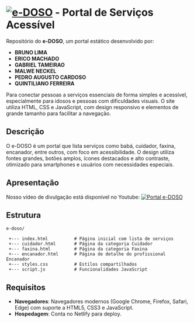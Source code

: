# [![e-DOSO](https://www.youtube.com/embed/AChQ98CeerE?si=NfDX34jh0oLIVjGL)](https://www.youtube.com/embed/AChQ98CeerE?si=NfDX34jh0oLIVjGL) - Portal de Serviços Acessível

Repositório do **e-DOSO**, um portal estático desenvolvido por:

- **BRUNO LIMA**
- **ERICO MACHADO**
- **GABRIEL TAMEIRAO**
- **MALWE NECKEL**
- **PEDRO AUGUSTO CARDOSO**
- **QUINTILIANO FERREIRA**

Para conectar pessoas a serviços essenciais de forma simples e acessível, especialmente para idosos e pessoas com dificuldades visuais. 
O site utiliza HTML, CSS e JavaScript, com design responsivo e elementos de grande tamanho para facilitar a navegação.

## Descrição

O e-DOSO é um portal que lista serviços como babá, cuidador, faxina, encanador, entre outros, com foco em acessibilidade. O design utiliza fontes grandes, botões amplos, ícones destacados e alto contraste, otimizado para smartphones e usuários com necessidades especiais.

## Apresentação

Nosso vídeo de divulgação está disponível no Youtube: [![Portal e-DOSO](https://www.youtube.com/embed/AChQ98CeerE?si=NfDX34jh0oLIVjGL)](https://www.youtube.com/embed/AChQ98CeerE?si=NfDX34jh0oLIVjGL)

## Estrutura

```
e-doso/

 +--- index.html          # Página inicial com lista de serviços
 +--- cuidador.html       # Página da categoria Cuidador
 +--- faxina.html         # Página da categoria Faxina
 +--- encanador.html      # Página de detalhe do profissional Encanador
 +--- styles.css          # Estilos compartilhados
 +--- script.js           # Funcionalidades JavaScript

```

## Requisitos

- **Navegadores**: Navegadores modernos (Google Chrome, Firefox, Safari, Edge) com suporte a HTML5, CSS3 e JavaScript.
- **Hospedagem**: Conta no Netlify para deploy.


